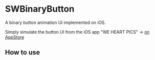 SWBinaryButton
==============

A binary button animation UI implemented on iOS.

Simply simulate the button UI from the iOS app "WE HEART PICS" -> [on AppStore](https://itunes.apple.com/en/app/we-heart-pics/id488515478?mt=8)

## How to use
